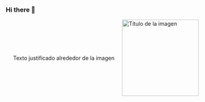 ### Hi there 👋

<div style="display: flex; align-items: center; justify-content: flex-end;">
  Texto justificado alrededor de la imagen
  <img src="https://media.giphy.com/media/bAQH7WXKqtIBrPs7sR/giphy.gif" alt="Título de la imagen" style="margin-left: 20px;" width="200">
</div>

<!--
**FabricioMR22/FabricioMR22** is a ✨ _special_ ✨ repository because its `README.md` (this file) appears on your GitHub profile.

Here are some ideas to get you started:

- 🔭 I’m currently working on ...
- 🌱 I’m currently learning ...
- 👯 I’m looking to collaborate on ...
- 🤔 I’m looking for help with ...
- 💬 Ask me about ...
- 📫 How to reach me: ...
- 😄 Pronouns: ...
- ⚡ Fun fact: ...
-->
